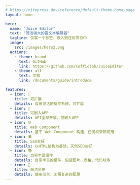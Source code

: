 ```yaml
---
# https://vitepress.dev/reference/default-theme-home-page
layout: home

hero:
  name: "Juice Editor"
  text: "简洁强大的富文本编辑器"
  tagline: 仅需一个标签，嵌入到任何项目中
  image: 
    src: /images/hero3.png
  actions:
    - theme: brand
      text: GitHub
      link: https://github.com/Cofficlab/JuiceEditor
    - theme: alt
      text: 文档
      link: /documents/guide/introduce

features:
  - icon: 🔌
    title: 可扩展
    details: 自带灵活的插件系统，可扩展
  - icon: 📱
    title: 可嵌入APP
    details: API全部开放，可嵌入APP
  - icon: 🌐
    title: Web Component
    details: 基于 Web Component 构建，任何框架都可用
  - icon: 🕷️
    title: SEO友好
    details: 以HTML结构为基础，天然SEO友好
  - icon: 📚
    title: 自带丰富组件
    details: 自带丰富的组件，包括图片、表格、代码块等
  - icon: 🎁
    title: 简洁易用
    details: 使用简单，无需复杂的配置
---
```

<style>
:root {
  --vp-home-hero-name-color: transparent;
  --vp-home-hero-name-background: -webkit-linear-gradient(120deg, #bd34fe 30%, #41d1ff);

  --vp-home-hero-image-background-image: linear-gradient(-45deg, #bd34fe 50%, #47caff 50%);
  --vp-home-hero-image-filter: blur(44px);
}

@media (min-width: 640px) {
  :root {
    --vp-home-hero-image-filter: blur(56px);
  }
}

@media (min-width: 960px) {
  :root {
    --vp-home-hero-image-filter: blur(68px);
  }
}
</style>
